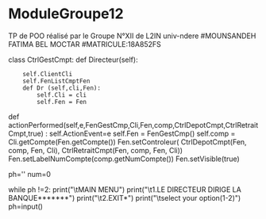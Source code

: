 # ModuleGroupe12
TP de POO réalisé par le Groupe N°XII de L2IN univ-ndere 
#MOUNSANDEH FATIMA BEL MOCTAR
#MATRICULE:18A852FS

class CtrlGestCmpt:
    def Directeur(self):
    
        self.ClientCli
        self.FenListCmptFen
        def Dr (self,cli,Fen):
            self.Cli = cli
            self.Fen = Fen
def actionPerformed(self,e,FenGestCmp,Cli,Fen,comp,CtrlDepotCmpt,CtrlRetraitCmpt,true) :
    self.ActionEvent=e
    self.Fen = FenGestCmp()
    self.comp = Cli.getCompte(Fen.getCompte())
    Fen.setControleur( CtrlDepotCmpt(Fen, comp, Fen, Cli), CtrlRetraitCmpt(Fen, comp, Fen, Cli))
    Fen.setLabelNumCompte(comp.getNumCompte())
    Fen.setVisible(true)


ph=''
num=0

while ph !=2:
    print("\tMAIN MENU")
    print("\t1.LE DIRECTEUR DIRIGE LA BANQUE*******")
    print("\t2.EXIT*")
    print("\tselect your option(1-2)")
    ph=input()
    
